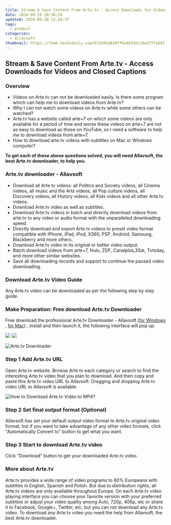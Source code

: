 ```yaml
---
title: Stream & Save Content From Arte.tv - Access Downloads for Videos and Closed Captions
date: 2024-09-19 20:38:29
updated: 2024-09-20 12:28:37
tags:
  - product
categories:
  - allavsoft
thumbnail: https://thmb.techidaily.com/672b93a029ff6e4433ec19a377fab4ffa2a67286a950d0a63433c57fd863da90.jpg
---
```


## Stream & Save Content From Arte.tv - Access Downloads for Videos and Closed Captions

### Overview

* Videos on Arte.tv can not be downloaded easily. Is there some program which can help me to download videos from Arte.tv?
* Why I can not watch some videos on Arte.tv while some others can be watched?
* Arte.tv has a website called arte+7 on which some videos are only available for a period of time and worse these videos on arte+7 are not as easy to download as those on YouTube, so I need a software to help me to download videos from arte+7.
* How to download arte.tv videos with subtitles on Mac or Windows computer?

**To get each of these above questions solved, you will need Allavsoft, the best Arte.tv downloader, to help you.**

### Arte.tv downloader - Allavsoft

* Download all Arte.tv videos: all Politics and Society videos, all Cinema videos, all music and the Arts videos, all Pop culture videos, all Discovery videos, all History videos, all Kids videos and all other Arte.tv videos.
* Download Arte.tv video as well as subtitles.
* Download Arte.tv videos in batch and directly download videos from arte.tv to any video or audio format with the unparalleled downloading speed.
* Directly download and export Arte.tv videos to preset video format compatible with iPhone, iPad, iPod, X360, PSP, Android, Samsung, Blackberry and more others.
* Download Arte.tv video in its original or better video output.
* Batch download videos from arte+7, Hulu, ZDF, Canalplus,3Sat, Tvtoday, and more other similar websites.
* Save all downloading records and support to continue the paused video downloading.

### Download Arte.tv Video Guide

Any Arte.tv video can be downloaded as per the following step by step guide.

### Make Preparation: Free download Arte.tv Downloader

Free download the professional Arte.tv Downloader - Allavsoft ([for Windows](https://tools.techidaily.com/allavsoft/products/) , [for Mac](https://tools.techidaily.com/allavsoft/products/)) , install and then launch it, the following interface will pop up.

[![](https://www.allavsoft.com/how-to/../images/how-to/free-download-win.jpg)](https://tools.techidaily.com/allavsoft/products/) [![](https://www.allavsoft.com/how-to/../images/how-to/free-download-mac.jpg)](https://tools.techidaily.com/allavsoft/products/)

![Arte.tv Downloader](https://www.allavsoft.com/how-to/../images/allavsoft/screen-shot-600.jpg)

### Step 1 Add Arte.tv URL

Open Arte.tv website. Browse Arte.tv each category or search to find the interesting Arte.tv video that you plan to download. And then copy and paste this Arte.tv video URL to Allavsoft. Dragging and dropping Arte.tv video URL to Allavsoft is available.

![How to Download Arte.tv Video to MP4?](https://www.allavsoft.com/how-to/../images/how-to/download-rtmp-video/download-rtmp-video.jpg)

### Step 2 Set final output format (Optional)

Allavsoft has set your default output video format to Arte.tv original video format, but if you want to take advantage of any other video formats, click "Automatically Convert to" button to get what you want.

### Step 3 Start to download Arte.tv video

Click "Download" button to get your downloaded Arte.tv video.

### More about Arte.tv

Arte.tv provides a wide range of video programs to 60% Europeans with subtitles in English, Spanish and Polish. But due to distribution rights, all Arte.tv videos are only available throughout Europe. On each Arte.tv video playing interface you can choose your favorite version with your preferred subtitles or adjust your video quality among Auto, 720p, 406p, etc or share it to Facebook, Google+, Twitter, etc, but you can not download any Arte.tv video. To download any Arte.tv video you need the help from Allavsoft, the best Arte.tv downloader.

<ins class="adsbygoogle"
     style="display:block"
     data-ad-format="autorelaxed"
     data-ad-client="ca-pub-7571918770474297"
     data-ad-slot="1223367746"></ins>



<ins class="adsbygoogle"
     style="display:block"
     data-ad-client="ca-pub-7571918770474297"
     data-ad-slot="8358498916"
     data-ad-format="auto"
     data-full-width-responsive="true"></ins>
